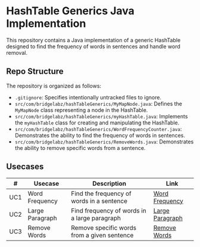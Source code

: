 # HashTable Generics Java Implementation

This repository contains a Java implementation of a generic HashTable designed to find the frequency of words in sentences and handle word removal.

## Repo Structure

The repository is organized as follows:

- `.gitignore`: Specifies intentionally untracked files to ignore.
- `src/com/bridgelabz/hashTableGenerics/MyMapNode.java`: Defines the `MyMapNode` class representing a node in the HashTable.
- `src/com/bridgelabz/hashTableGenerics/myHashTable.java`: Implements the `myHashTable` class for creating and manipulating the HashTable.
- `src/com/bridgelabz/hashTableGenerics/WordFrequencyCounter.java`: Demonstrates the ability to find the frequency of words in sentences.
- `src/com/bridgelabz/hashTableGenerics/RemoveWords.java`: Demonstrates the ability to remove specific words from a sentence.

## Usecases

| # | Usecase          | Description                                   | Link                                 |
|---|------------------|-----------------------------------------------|--------------------------------------|
| UC1 | Word Frequency   | Find the frequency of words in a sentence      | [Word Frequency](https://github.com/aDHIxx/HashTableGenerics/tree/UC1_Frequency_Of_Words_In_A_Sentence/src/com/bridgelabz/hashTableGenerics) |
| UC2 | Large Paragraph  | Find frequency of words in a large paragraph  | [Large Paragraph](https://github.com/aDHIxx/HashTableGenerics/tree/UC2_Frequency_Of_Words_In_Large_Paras/src/com/bridgelabz/hashTableGenerics) |
| UC3 | Remove Words     | Remove specific words from a given sentence   | [Remove Words](https://github.com/aDHIxx/HashTableGenerics/tree/UC3_Remove_Words_In_Large_Paras/src/com/bridgelabz/hashTableGenerics)       |

